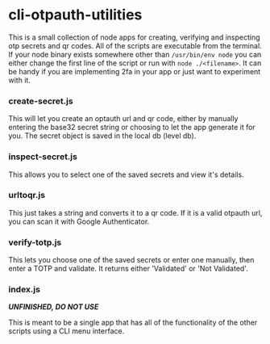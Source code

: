 # cli-otpauth-utilities
This is a small collection of node apps for creating, verifying and inspecting otp secrets and qr codes. All of the scripts are executable from the terminal.  If your node binary exists somewhere other than `/usr/bin/env node` you can either change the first line of the script or run with `node ./<filename>`.  It can be handy if you are implementing 2fa in your app or just want to experiment with it.

### create-secret.js
This will let you create an optauth url and qr code, either by manually entering the base32 secret string or choosing to let the app generate it for you.  The secret object is saved in the local db (level db).

### inspect-secret.js
This allows you to select one of the saved secrets and view it's details.

### urltoqr.js
This just takes a string and converts it to a qr code.  If it is a valid otpauth url, you can scan it with Google Authenticator.

### verify-totp.js
This lets you choose one of the saved secrets or enter one manually, then enter a TOTP and validate.  It returns either 'Validated' or 'Not Validated'.

### index.js
***UNFINISHED, DO NOT USE*** 

This is meant to be a single app that has all of the functionality of the other scripts using a CLI menu interface.